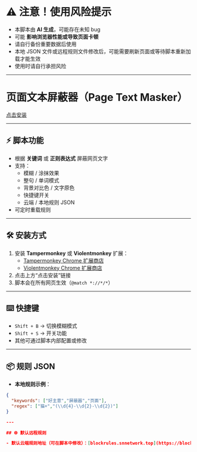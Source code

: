 # ⚠️ 注意！使用风险提示

- 本脚本由 **AI 生成**，可能存在未知 bug  
- 可能 **影响浏览器性能或导致页面卡顿**  
- 请自行备份重要数据后使用  
- 本地 JSON 文件或远程规则文件修改后，可能需要刷新页面或等待脚本重新加载才能生效  
- 使用时请自行承担风险  

---

# 页面文本屏蔽器（Page Text Masker）

[点击安装](https://raw.githubusercontent.com/StellarNexusNetwork/page-text-masker/refs/heads/main/page-text-masker.user.js)

---

## ⚡ 脚本功能

- 根据 **关键词** 或 **正则表达式** 屏蔽网页文字  
- 支持：
  - 模糊 / 涂抹效果  
  - 整句 / 单词模式  
  - 背景对比色 / 文字原色  
  - 快捷键开关  
  - 云端 / 本地规则 JSON  
- 可定时重载规则  

---

## 🛠️ 安装方式

1. 安装 **Tampermonkey** 或 **Violentmonkey** 扩展：
   - [Tampermonkey Chrome 扩展商店](https://chrome.google.com/webstore/detail/tampermonkey/dhdgffkkebhmkfjojejmpbldmpobfkfo)  
   - [Violentmonkey Chrome 扩展商店](https://chrome.google.com/webstore/detail/violentmonkey/jinjaccalgkegednnccohejagnlnfdag)  
2. 点击上方“点击安装”链接  
3. 脚本会在所有网页生效（`@match *://*/*`）  

---

## ⌨️ 快捷键

- `Shift + B` → 切换模糊模式  
- `Shift + S` → 开关功能
- 其他可通过脚本内部配置或修改  

---

## 📦 规则 JSON

- **本地规则示例**：
```json
{
  "keywords": ["好主意","屏蔽器","页面"],
  "regex": ["猫+","(\\d{4}-\\d{2}-\\d{2})"]
}

---

## 🌐 默认远程规则

- 默认云端规则地址（可在脚本中修改）：[blockrules.snnetwork.top](https://blockrules.snnetwork.top/)
